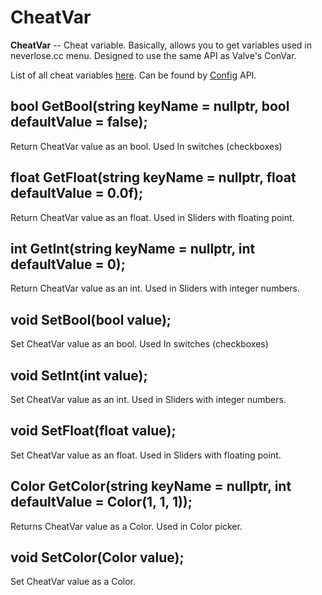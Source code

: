 # CheatVar

**CheatVar** -- Cheat variable. Basically, allows you to get variables used in neverlose.cc menu. Designed to use the same API as Valve's ConVar.

List of all cheat variables [here](cheatvars.md). Can be found by [Config](config.md) API.

## bool GetBool\(string keyName = nullptr, bool defaultValue = false\);

Return CheatVar value as an bool. Used In switches \(checkboxes\)

## float GetFloat\(string keyName = nullptr, float defaultValue = 0.0f\);

Return CheatVar value as an float. Used in Sliders with floating point.

## int GetInt\(string keyName = nullptr, int defaultValue = 0\);

Return CheatVar value as an int. Used in Sliders with integer numbers.

## void SetBool\(bool value\);

Set CheatVar value as an bool. Used In switches \(checkboxes\)

## void SetInt\(int value\);

Set CheatVar value as an int. Used in Sliders with integer numbers.

## void SetFloat\(float value\);

Set CheatVar value as an float. Used in Sliders with floating point.

## Color GetColor\(string keyName = nullptr, int defaultValue = Color\(1, 1, 1\)\);

Returns CheatVar value as a Color. Used in Color picker.

## void SetColor\(Color value\);

Set CheatVar value as a Color.